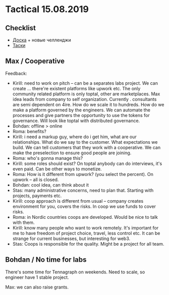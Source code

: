 # Tactical 15.08.2019

## **Checklist**

* [Доска](https://app.asana.com/0/884432933782249/board) + новые челленджи
* [Таски](https://app.asana.com/0/1116270591138915/calendar)

## Max / Cooperative

Feedback:

* Kirill: need to work on pitch – can be a separates labs project. We can create ... there're existent platforms like upwork etc. The only community related platform is only toptal, other are marketplaces. Max idea leads from company to self organization. Currently . consultants are semi dependent on 4ire. How do we scale it to hundreds. How do we make a platform governed by the engineers. We can automate the processes and give partners the opportunity to use the tokens for governance. Will look like toptal with distributed governance.
* Bohdan: offline &gt; online
* Roma: benefits?
* Kirill: i need a markup guy, where do i get him, what are our relationships. What do we say to the customer. What expectations we build. We can tell customers that they work with a cooperative. We can make the preselection to ensure good people are joining.
* Roma: who's gonna manage this?
* Kirill: some roles should exist? On toptal anybody can do interviews, it's even paid. Can be other ways to monetize.
* Roma: How is it different from upwork? \(you select the percent\). On upwork – all is closed. 
* Bohdan: cool idea, can think about it
* Stas: many administrative concerns, need to plan that. Starting with projects, payments etc.
* Kirill: coop approach is different from usual – company creates environment for you, covers the risks. In coop we use funds to cover risks.
* Roma: in Nordic countries coops are developed. Would be nice to talk with them.
* Kirill: know many people who want to work remotely. It's important for me to have freedom of project choice, travel, less control etc. It can be strange for current businesses, but interesting for web3. 
* Stas: Coops is responsible for the quality. Might be a project for all team.

## Bohdan / No time for labs

There's some time for Tennagraph on weekends. Need to scale, so engineer have 1 stable project. 

Max: we can also raise grants.

